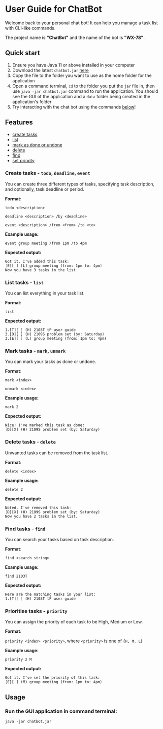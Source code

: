 # User Guide for ChatBot

Welcome back to your personal chat bot! It can help you manage a task list with CLI-like commands.

The project name is **"ChatBot"** and the name of the bot is **"WX-78"**.



## Quick start

1. Ensure you have Java 11 or above installed in your computer
2. Download the latest `chatbot.jar` [here](https://github.com/Singa-pirate/ip/releases/tag/A-Release)
3. Copy the file to the folder you want to use as the home folder for the application
4. Open a command terminal, `cd` to the folder you put the `jar` file in, then use `java -jar chatbot.jar` command to run the application. You should see the GUI of the application and a `data` folder being created in the application's folder
5. Try interacting with the chat bot using the commands [below](#features)!



## Features 

- [create tasks](#create-tasks---todo-deadline-event)
- [list](#list-tasks---list)
- [mark as done or undone](#mark-tasks---mark-unmark)
- [delete](#delete-tasks---delete)
- [find](#find-tasks---find)
- [set priority](#prioritise-tasks---priority)

### Create tasks - `todo`, `deadline`, `event`

You can create three different types of tasks, specifying task description, and optionally, task deadline or period. 

**Format:**

`todo <description>`

`deadline <description> /by <deadline>`

`event <description> /from <from> /to <to>`

**Example usage:**

`event group meeting /from 1pm /to 4pm`

**Expected output:**

```
Got it. I've added this task:
[E][ ] [L] group meeting (from: 1pm to: 4pm)
Now you have 3 tasks in the list
```



### List tasks - `list`

You can list everything in your task list.

**Format:**

`list`

**Expected output:**

```
1.[T][ ] (H) 2103T tP user guide
2.[D][ ] (H) 2109S problem set (by: Saturday)
3.[E][ ] (L) group meeting (from: 1pm to: 4pm)
```



### Mark tasks - `mark`, `unmark`

You can mark your tasks as done or undone.

**Format:**

`mark <index>`

`unmark <index>`

**Example usage:**

`mark 2`

**Expected output:**

```
Nice! I've marked this task as done:
[D][X] (H) 2109S problem set (by: Saturday)
```



### Delete tasks - `delete`

Unwanted tasks can be removed from the task list.

**Format:**

`delete <index>`

**Example usage:**

`delete 2`

**Expected output:**

```
Noted. I've removed this task:
[D][X] (H) 2109S problem set (by: Saturday)
Now you have 2 tasks in the list.
```



### Find tasks - `find`

You can search your tasks based on task description.

**Format**:

`find <search string>`

**Example usage:**

`find 2103T`

**Expected output:**

```
Here are the matching tasks in your list:
1.[T][ ] (H) 2103T tP user guide
```



### Prioritise tasks - `priority`

You can assign the priority of each task to be High, Medium or Low.

**Format:**

`priority <index> <priority>`, where `<priority>` is one of `{H, M, L}`

**Example usage**:

`priority 2 M`

**Expected output:**

```
Got it. I've set the priority of this task:
[E][ ] (M) group meeting (from: 1pm to: 4pm)
```



## Usage

### Run the GUI application in command terminal: 

`java -jar chatbot.jar`
